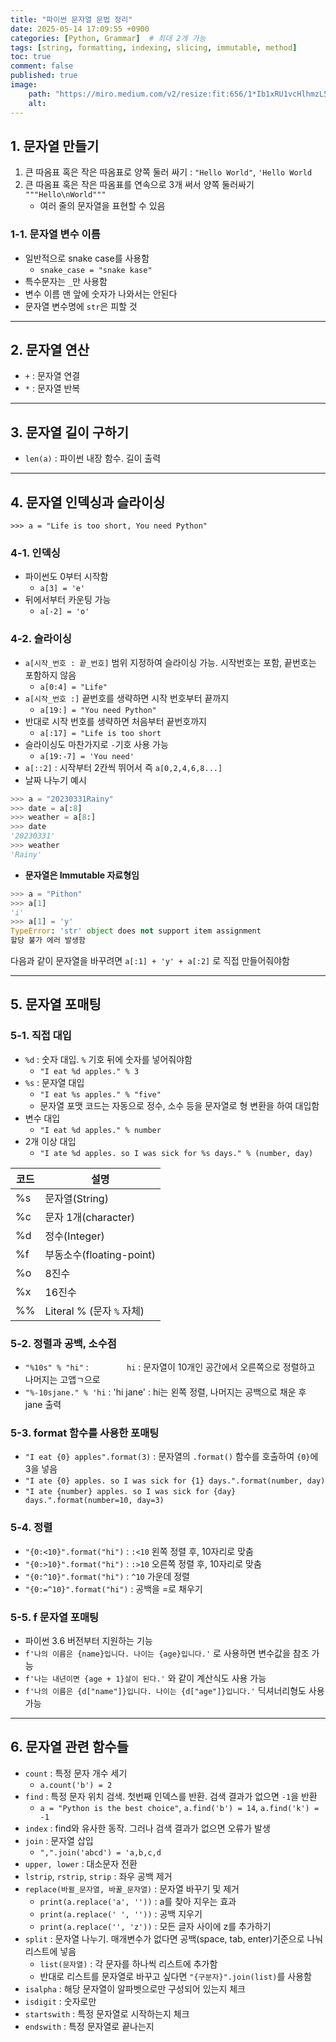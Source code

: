 ```yaml
---
title: "파이썬 문자열 문법 정리"
date: 2025-05-14 17:09:55 +0900
categories: [Python, Grammar]  # 최대 2개 가능
tags: [string, formatting, indexing, slicing, immutable, method]
toc: true
comment: false
published: true
image:
    path: "https://miro.medium.com/v2/resize:fit:656/1*Ib1xRU1vcHlhmzL5LdIrrg.jpeg"
    alt: 
---
```


## 1. 문자열 만들기

1. 큰 따옴표 혹은 작은 따옴표로 양쪽 둘러 싸기 : `"Hello World"`, `'Hello World`
2. 큰 따옴표 혹은 작은 따옴표를 연속으로 3개 써서 양쪽 둘러싸기 `"""Hello\nWorld"""`
	- 여러 줄의 문자열을 표현할 수 있음
	
### 1-1. 문자열 변수 이름

- 일반적으로 snake case를 사용함
	- `snake_case = "snake kase"`
- 특수문자는 `_`만 사용함
- 변수 이름 맨 앞에 숫자가 나와서는 안된다
- 문자열 변수명에 `str`은 피할 것

---

## 2. 문자열 연산

- `+` : 문자열 연결
- `*` : 문자열 반복

---

## 3. 문자열 길이 구하기

- `len(a)` : 파이썬 내장 함수. 길이 출력

---

## 4. 문자열 인덱싱과 슬라이싱

`>>> a = "Life is too short, You need Python"`

### 4-1. 인덱싱

- 파이썬도 0부터 시작함 
	- `a[3] = 'e'`
- 뒤에서부터 카운팅 가능 
	- `a[-2] = 'o'`

### 4-2. 슬라이싱

- `a[시작_번호 : 끝_번호]` 범위 지정하여 슬라이싱 가능. 시작번호는 포함, 끝번호는 포함하지 않음
	- `a[0:4] = "Life"` 
- `a[시작_번호 :]` 끝번호를 생략하면 시작 번호부터 끝까지 
	- `a[19:] = "You need Python"`
- 반대로 시작 번호를 생략하면 처음부터 끝번호까지
	- `a[:17] = "Life is too short`
- 슬라이싱도 마찬가지로 `-`기호 사용 가능
	- `a[19:-7] = 'You need'` 
- `a[::2]` : 시작부터 2칸씩 뛰어서 즉 `a[0,2,4,6,8...]`
- 날짜 나누기 예시

```python
>>> a = "20230331Rainy"
>>> date = a[:8]
>>> weather = a[8:]
>>> date
'20230331'
>>> weather
'Rainy'
```

- **문자열은 Immutable 자료형임**

```python
>>> a = "Pithon"
>>> a[1]
'i'
>>> a[1] = 'y'
TypeError: 'str' object does not support item assignment
할당 불가 에러 발생함
```

다음과 같이 문자열을 바꾸려면 `a[:1] + 'y' + a[:2]` 로 직접 만들어줘야함

---

## 5. 문자열 포매팅

### 5-1. 직접 대입

- `%d` : 숫자 대입. `%` 기호 뒤에 숫자를 넣어줘야함
	- `"I eat %d apples." % 3`
- `%s` : 문자열 대입
	- `"I eat %s apples." % "five"`
	- 문자열 포맷 코드는 자동으로 정수, 소수 등을 문자열로 형 변환을 하여 대입함
- 변수 대입
	-  `"I eat %d apples." % number`
- 2개 이상 대입
	- `"I ate %d apples. so I was sick for %s days." % (number, day)`

|코드|설명|
|---|---|
|%s|문자열(String)|
|%c|문자 1개(character)|
|%d|정수(Integer)|
|%f|부동소수(floating-point)|
|%o|8진수|
|%x|16진수|
|%%|Literal % (문자 `%` 자체)|

### 5-2. 정렬과 공백, 소수점

- `"%10s" % "hi"` : `        hi` : 문자열이 10개인 공간에서 오른쪽으로 정렬하고 나머지는 고앱ㄱ으로
- `"%-10sjane." % 'hi` : 'hi        jane' : hi는 왼쪽 정렬, 나머지는 공백으로 채운 후 jane 출력

### 5-3. format 함수를 사용한 포매팅

- `"I eat {0} apples".format(3)` : 문자열의 `.format()` 함수를 호출하여 `{0}`에 3을 넣음
- `"I ate {0} apples. so I was sick for {1} days.".format(number, day)` 
- `"I ate {number} apples. so I was sick for {day} days.".format(number=10, day=3)`

### 5-4. 정렬

- `"{0:<10}".format("hi")` : `:<10` 왼쪽 정렬 후, 10자리로 맞춤
- `"{0:>10}".format("hi")` : `:>10` 오른쪽 정렬 후, 10자리로 맞춤
- `"{0:^10}".format("hi")` : `^10` 가운데 정렬
- `"{0:=^10}".format("hi")` : 공백을 =로 채우기

### 5-5. f 문자열 포매팅

- 파이썬 3.6 버전부터 지원하는 기능
- `f'나의 이름은 {name}입니다. 나이는 {age}입니다.'` 로 사용하면 변수값을 참조 가능
- `f'나는 내년이면 {age + 1}살이 된다.'` 와 같이 계산식도 사용 가능
- `f'나의 이름은 {d["name"]}입니다. 나이는 {d["age"]}입니다.'` 딕셔너리형도 사용 가능

---

## 6. 문자열 관련 함수들

- `count` : 특정 문자 개수 세기
	- `a.count('b') = 2`
- `find` : 특정 문자 위치 검색. 첫번째 인덱스를 반환. 검색 결과가 없으면 `-1`을 반환
	- `a = "Python is the best choice"`, `a.find('b') = 14`, `a.find('k') = -1`
- `index` : find와 유사한 동작. 그러나 검색 결과가 없으면 오류가 발생
- `join` : 문자열 삽입
	- `",".join('abcd') = 'a,b,c,d`
- `upper, lower` : 대소문자 전환
- `lstrip`, `rstrip`, `strip` : 좌우 공백 제거
- `replace(바뀔_문자열, 바꿀_문자열)` : 문자열 바꾸기 및 제거
	- `print(a.replace('a', ''))` : a를 찾아 지우는 효과
	- `print(a.replace(' ', ''))` : 공백 지우기
	- `print(a.replace('', 'z'))` : 모든 글자 사이에 z를 추가하기
- `split` : 문자열 나누기. 매개변수가 없다면 공백(space, tab, enter)기준으로 나눠 리스트에 넣음
	- `list(문자열)` : 각 문자를 하나씩 리스트에 추가함
	- 반대로 리스트를 문자열로 바꾸고 싶다면 `"{구분자}".join(list)`를 사용함
- `isalpha` : 해당 문자열이 알파벳으로만 구성되어 있는지 체크
- `isdigit` : 숫자로만
- `startswith` : 특정 문자열로 시작하는지 체크
- `endswith` : 특정 문자열로 끝나는지



